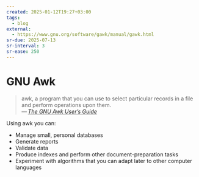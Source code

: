 ```yaml
---
created: 2025-01-12T19:27+03:00
tags:
  - blog
external:
  - https://www.gnu.org/software/gawk/manual/gawk.html
sr-due: 2025-07-13
sr-interval: 3
sr-ease: 250
---
```


# GNU Awk

> awk, a program that you can use to select particular records in a file and
> perform operations upon them.\
> — <cite>[The GNU Awk User’s Guide](https://www.gnu.org/software/gawk/manual/gawk.html)</cite>

Using awk you can:

- Manage small, personal databases
- Generate reports
- Validate data
- Produce indexes and perform other document-preparation tasks
- Experiment with algorithms that you can adapt later to other computer
  languages
